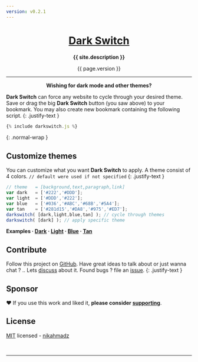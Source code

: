```yaml
---
version: v0.2.1
---
```

<div class="hero-1">
<h1 align="center" class="-title">
<a class="darkswitch" href="{% include darkswitch.js %}">Dark Switch</a>
</h1>
<p align="center" class="-desc"><b>{{ site.description }}</b></p>
<div class="-verpos"><div class="-ver" align="center">{{ page.version }}</div></div>
</div>
<script src="{{ site.github.url }}/assets/js/darkswitch.js?v={{ site.github.build_revision }}"></script>

***

<p align="center"><b>Wishing for dark mode and other themes?</b></p>

**Dark Switch** can force any website to cycle through your desired theme.
Save or drag the big **Dark Switch** button (you saw above) to your bookmark.
You may also create new bookmark containing the following script.
{: .justify-text }

```js
{% include darkswitch.js %}
```
{: .normal-wrap }

## Customize themes

You can customize what you want **Dark Switch** to apply.
A theme consist of 4 colors. `// default were used if not specified`
{: .justify-text }

```js
// theme   = [background,text,paragraph,link]
var dark   = ['#222','#DDD'];
var light  = ['#DDD','#222'];
var blue   = ['#036','#ABC','#68B','#5A4'];
var tan    = ['#281d15','#DA8','#975','#ED7'];
darkswitch( [dark,light,blue,tan] ); // cycle through themes
darkswitch( [dark] ); // apply specific theme

```
<script>
var dark   = ['#222','#DDD'];
var light  = ['#DDD','#222'];
var blue   = ['#036','#ABC','#68B','#5A4'];
var tan    = ['#281d15','#DA8','#975','#ED7'];
</script>
<p><b>Examples
&middot; <a href="#" onclick="event.preventDefault();darkswitch([dark])">Dark</a>
&middot; <a href="#" onclick="event.preventDefault();darkswitch([light])">Light</a>
&middot; <a href="#" onclick="event.preventDefault();darkswitch([blue])">Blue</a>
&middot; <a href="#" onclick="event.preventDefault();darkswitch([tan])">Tan</a>
</b></p>

## Contribute

Follow this project on [GitHub][github].
Have great ideas to talk about or just wanna chat ? .. Lets [discuss][] about it.
Found bugs ? file an [issue][].
{: .justify-text }

[github]: https://github.com/nikahmadz/dark-switch/ "Follow this project"
[discuss]: https://github.com/nikahmadz/dark-switch/discussions "Go to Discussions"
[issue]: https://github.com/nikahmadz/dark-switch/issues "Go to Issues"

## Sponsor

❤️ If you use this work and liked it, **please consider [supporting][pay]**.

[pay]: https://nikahmadz.github.io/#!pay "See payment options"

## License

[MIT][] licensed - [nikahmadz][]

[MIT]: https://github.com/nikahmadz/dark-switch/blob/main/LICENSE "View license"
[nikahmadz]: https://nikahmadz.github.io "Visit my website"

&nbsp;

***
